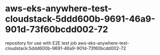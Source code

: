 # aws-eks-anywhere-test-cloudstack-5ddd600b-9691-46a9-901d-73f60bcdd002-72
repository for use with E2E test job aws-eks-anywhere-test-cloudstack:5ddd600b-9691-46a9-901d-73f60bcdd002-72
